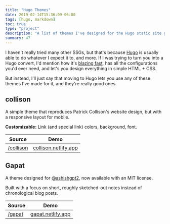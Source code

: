 ```yaml
---
title: "Hugo Themes"
date: 2019-02-14T15:36:09-06:00
tags: [hugo, markdown]
toc: true
type: "project"
description: "A list of themes I've designed for the Hugo static site generator."
summary: 47
---
```


I haven't really tried many other SSGs, but that's because [Hugo](https:/gohugo.io) is usually able to do whatever I expect it to, and more. If I was trying to turn you into a Hugo convert, I'd mention how it's [blazing fast](https://www.zachleat.com/web/build-benchmark/), has all the configurations you'd ever need, and let's you design everything in simple HTML + CSS. 

But instead, I'll just say that moving to Hugo lets you use any of these themes I've made for it, and they're really good ones. 

## collison

A simple theme that reproduces Patrick Collison's website design, but with a responsive layout for mobile.

**Customizable:** Link (and special link) colors, background, font.  


| Source | Demo |
|-|-|
| [/collison](https://github.com/stealsocks/collison) | [collison.netlify.app](https://collison.netlify.app/) |

## Gapat

A theme designed for [@ashishgpt2](https://twitter.com/ashishgpt2/), now available with an MIT license. 

Built with a focus on short, roughly sketched-out notes instead of chronological blog posts.

| Source | Demo |
|-|-|
| [/gapat](https://github.com/stealsocks/gapat) | [gapat.netlify.app](https://gapat.netlify.app/notes/) |
